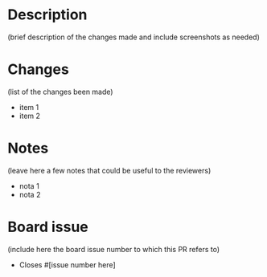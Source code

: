 # **Description**

(brief description of the changes made and include screenshots as needed)

# **Changes**

(list of the changes been made)

- item 1
- item 2

# **Notes**

(leave here a few notes that could be useful to the reviewers)

- nota 1
- nota 2

# **Board issue**

(include here the board issue number to which this PR refers to)

- Closes #[issue number here]
